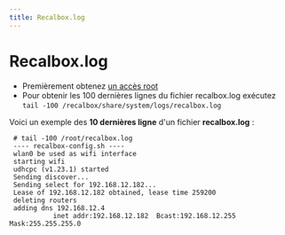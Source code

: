 ```yaml
---
title: Recalbox.log
---
```


# Recalbox.log

* Premièrement obtenez [un accès root](/fr/tutoriels/systeme/acces/acces-root-via-terminal)
* Pour obtenir les 100 dernières lignes du fichier recalbox.log exécutez `tail -100 /recalbox/share/system/logs/recalbox.log`

Voici un exemple des **10 dernières ligne** d'un fichier **recalbox.log** :

```text
 # tail -100 /root/recalbox.log
 ---- recalbox-config.sh ----
 wlan0 be used as wifi interface
 starting wifi
 udhcpc (v1.23.1) started
 Sending discover...
 Sending select for 192.168.12.182...
 Lease of 192.168.12.182 obtained, lease time 259200
 deleting routers
 adding dns 192.168.12.4
           inet addr:192.168.12.182  Bcast:192.168.12.255  Mask:255.255.255.0
```

